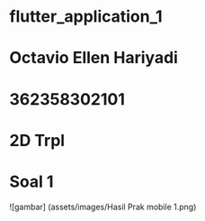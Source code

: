 # flutter_application_1
# Octavio Ellen Hariyadi
# 362358302101
# 2D Trpl 

# Soal 1
![gambar] (assets/images/Hasil Prak mobile 1.png)

